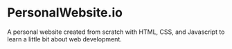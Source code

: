 # PersonalWebsite.io

A personal website created from scratch with HTML, CSS, and Javascript to learn a little bit about web development.
